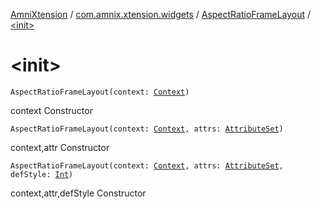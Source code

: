 [AmniXtension](../../index.md) / [com.amnix.xtension.widgets](../index.md) / [AspectRatioFrameLayout](index.md) / [&lt;init&gt;](./-init-.md)

# &lt;init&gt;

`AspectRatioFrameLayout(context: `[`Context`](https://developer.android.com/reference/android/content/Context.html)`)`

context Constructor

`AspectRatioFrameLayout(context: `[`Context`](https://developer.android.com/reference/android/content/Context.html)`, attrs: `[`AttributeSet`](https://developer.android.com/reference/android/util/AttributeSet.html)`)`

context,attr Constructor

`AspectRatioFrameLayout(context: `[`Context`](https://developer.android.com/reference/android/content/Context.html)`, attrs: `[`AttributeSet`](https://developer.android.com/reference/android/util/AttributeSet.html)`, defStyle: `[`Int`](https://kotlinlang.org/api/latest/jvm/stdlib/kotlin/-int/index.html)`)`

context,attr,defStyle Constructor

